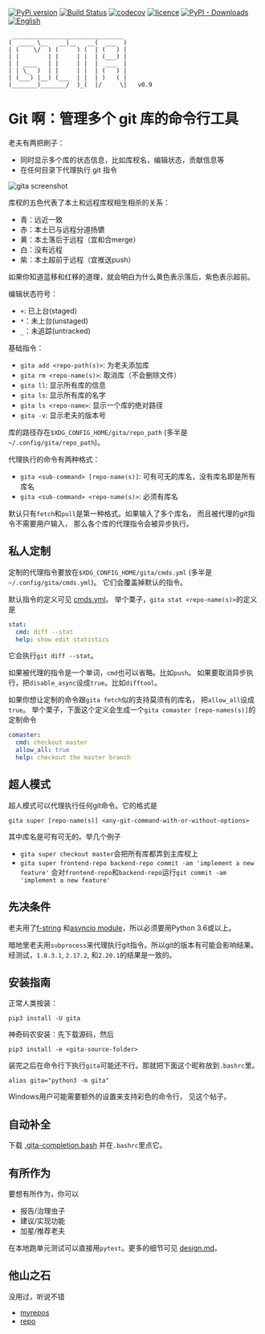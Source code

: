 [![PyPi version](https://img.shields.io/pypi/v/gita.svg?color=blue)](https://pypi.org/project/gita/)
[![Build Status](https://travis-ci.org/nosarthur/gita.svg?branch=master)](https://travis-ci.org/nosarthur/gita)
[![codecov](https://codecov.io/gh/nosarthur/gita/branch/master/graph/badge.svg)](https://codecov.io/gh/nosarthur/gita)
[![licence](https://img.shields.io/pypi/l/gita.svg)](https://github.com/nosarthur/gita/blob/master/LICENSE)
[![PyPI - Downloads](https://img.shields.io/pypi/dm/gita.svg)](https://pypistats.org/packages/gita)
[![English](https://img.shields.io/badge/-English-lightgrey.svg)](https://github.com/nosarthur/gita)

```
 _______________________________
(  ____ \__   __|__   __(  ___  )
| (    \/  ) (     ) (  | (   ) |
| |        | |     | |  | (___) |
| | ____   | |     | |  |  ___  |
| | \_  )  | |     | |  | (   ) |
| (___) |__) (___  | |  | )   ( |
(_______)_______/  )_(  |/     \|   v0.9
```

# Git 啊：管理多个 git 库的命令行工具

老夫有两把刷子：

- 同时显示多个库的状态信息，比如库杈名，编辑状态，贡献信息等
- 在任何目录下代理执行 git 指令

![gita screenshot](https://github.com/nosarthur/gita/raw/master/screenshot.png)

库杈的五色代表了本土和远程库杈相生相杀的关系：

- 青：远近一致
- 赤：本土已与远程分道扬镳
- 黄：本土落后于远程（宜和合merge）
- 白：没有远程
- 紫：本土超前于远程（宜推送push）

如果你知道蓝移和红移的道理，就会明白为什么黄色表示落后，紫色表示超前。

编辑状态符号：

- `+`: 已上台(staged)
- `*`：未上台(unstaged)
- `_`：未追踪(untracked)

基础指令：

- `gita add <repo-path(s)>`: 为老夫添加库
- `gita rm <repo-name(s)>`: 取消库（不会删除文件）
- `gita ll`: 显示所有库的信息
- `gita ls`: 显示所有库的名字
- `gita ls <repo-name>`: 显示一个库的绝对路径
- `gita -v`: 显示老夫的版本号

库的路径存在`$XDG_CONFIG_HOME/gita/repo_path` (多半是`~/.config/gita/repo_path`)。

代理执行的命令有两种格式：

- `gita <sub-command> [repo-name(s)]`: 可有可无的库名，没有库名即是所有库名
- `gita <sub-command> <repo-name(s)>`: 必须有库名

默认只有`fetch`和`pull`是第一种格式。如果输入了多个库名，
而且被代理的git指令不需要用户输入，
那么各个库的代理指令会被异步执行。

## 私人定制

定制的代理指令要放在`$XDG_CONFIG_HOME/gita/cmds.yml` (多半是`~/.config/gita/cmds.yml`)。
它们会覆盖掉默认的指令。

默认指令的定义可见
[cmds.yml](https://github.com/nosarthur/gita/blob/master/gita/cmds.yml)。
举个栗子，`gita stat <repo-name(s)>`的定义是

```yaml
stat:
  cmd: diff --stat
  help: show edit statistics
```

它会执行`git diff --stat`。

如果被代理的指令是一个单词，`cmd`也可以省略。比如`push`。
如果要取消异步执行，把`disable_async`设成`true`。比如`difftool`。

如果你想让定制的命令跟`gita fetch`似的支持莫须有的库名，
把`allow_all`设成`true`。
举个栗子，下面这个定义会生成一个`gita comaster [repo-names(s)]`的定制命令

```yaml
comaster:
  cmd: checkout master
  allow_all: true
  help: checkout the master branch
```

## 超人模式

超人模式可以代理执行任何git命令。它的格式是

```
gita super [repo-name(s)] <any-git-command-with-or-without-options>
```

其中库名是可有可无的。举几个例子

- `gita super checkout master`会把所有库都弄到主库杈上
- `gita super frontend-repo backend-repo commit -am 'implement a new feature'`
  会对`frontend-repo`和`backend-repo`运行`git commit -am 'implement a new feature'`

## 先决条件

老夫用了[f-string](https://www.python.org/dev/peps/pep-0498/)
和[asyncio module](https://docs.python.org/3.6/library/asyncio.html)，所以必须要用Python 3.6或以上。

暗地里老夫用`subprocess`来代理执行git指令。所以git的版本有可能会影响结果。
经测试，`1.8.3.1`, `2.17.2`, 和`2.20.1`的结果是一致的。

## 安装指南

正常人类按装：

```
pip3 install -U gita
```

神奇码农安装：先下载源码，然后

```
pip3 install -e <gita-source-folder>
```

装完之后在命令行下执行`gita`可能还不行。那就把下面这个昵称放到`.bashrc`里。
```
alias gita="python3 -m gita"
```

Windows用户可能需要额外的设置来支持彩色的命令行， 见这个帖子。

## 自动补全

下载
[.gita-completion.bash](https://github.com/nosarthur/gita/blob/master/.gita-completion.bash)
并在`.bashrc`里点它。

## 有所作为

要想有所作为，你可以

- 报告/治理虫子
- 建议/实现功能
- 加星/推荐老夫

在本地跑单元测试可以直接用`pytest`。更多的细节可见
[design.md](https://github.com/nosarthur/gita/blob/master/design.md)。

## 他山之石

没用过，听说不错

- [myrepos](https://myrepos.branchable.com/)
- [repo](https://source.android.com/setup/develop/repo)
